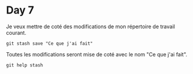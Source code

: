 # Day 7

Je veux mettre de coté des modifications de mon répertoire de travail
courant.

    git stash save "Ce que j'ai fait"

Toutes les modifications seront mise de coté avec le nom "Ce que j'ai fait".

    git help stash

